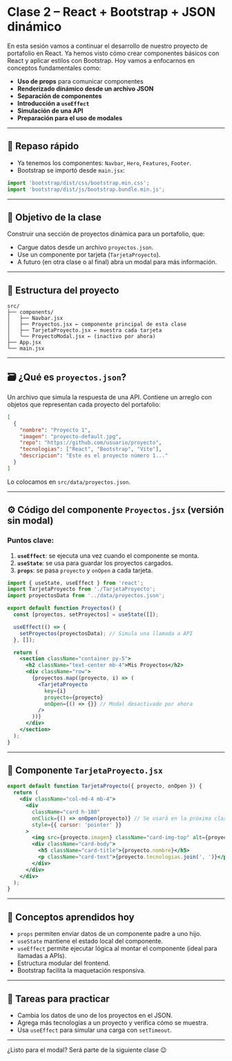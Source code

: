 # Clase 2 – React + Bootstrap + JSON dinámico

En esta sesión vamos a continuar el desarrollo de nuestro proyecto de portafolio en React. Ya hemos visto cómo crear componentes básicos con React y aplicar estilos con Bootstrap. Hoy vamos a enfocarnos en conceptos fundamentales como:

- **Uso de props** para comunicar componentes
- **Renderizado dinámico desde un archivo JSON**
- **Separación de componentes**
- **Introducción a `useEffect`**
- **Simulación de una API**
- **Preparación para el uso de modales**

---

## 🔁 Repaso rápido

- Ya tenemos los componentes: `Navbar`, `Hero`, `Features`, `Footer`.
- Bootstrap se importó desde `main.jsx`:
```jsx
import 'bootstrap/dist/css/bootstrap.min.css';
import 'bootstrap/dist/js/bootstrap.bundle.min.js';
```

---

## 🎯 Objetivo de la clase

Construir una sección de proyectos dinámica para un portafolio, que:
- Cargue datos desde un archivo `proyectos.json`.
- Use un componente por tarjeta (`TarjetaProyecto`).
- A futuro (en otra clase o al final) abra un modal para más información.

---

## 🧱 Estructura del proyecto

```
src/
├── components/
│   ├── Navbar.jsx
│   ├── Proyectos.jsx ← componente principal de esta clase
│   ├── TarjetaProyecto.jsx ← muestra cada tarjeta
│   └── ProyectoModal.jsx ← (inactivo por ahora)
├── App.jsx
└── main.jsx
```

---

## 🗃️ ¿Qué es `proyectos.json`?

Un archivo que simula la respuesta de una API. Contiene un arreglo con objetos que representan cada proyecto del portafolio:

```json
[
  {
    "nombre": "Proyecto 1",
    "imagen": "proyecto-default.jpg",
    "repo": "https://github.com/usuario/proyecto",
    "tecnologias": ["React", "Bootstrap", "Vite"],
    "descripcion": "Este es el proyecto número 1..."
  }
]
```

Lo colocamos en `src/data/proyectos.json`.

---

## ⚙️ Código del componente `Proyectos.jsx` (versión sin modal)

### Puntos clave:

1. **`useEffect`**: se ejecuta una vez cuando el componente se monta.
2. **`useState`**: se usa para guardar los proyectos cargados.
3. **`props`**: se pasa `proyecto` y `onOpen` a cada tarjeta.

```jsx
import { useState, useEffect } from 'react';
import TarjetaProyecto from './TarjetaProyecto';
import proyectosData from '../data/proyectos.json';

export default function Proyectos() {
  const [proyectos, setProyectos] = useState([]);

  useEffect(() => {
    setProyectos(proyectosData); // Simula una llamada a API
  }, []);

  return (
    <section className="container py-5">
      <h2 className="text-center mb-4">Mis Proyectos</h2>
      <div className="row">
        {proyectos.map((proyecto, i) => (
          <TarjetaProyecto
            key={i}
            proyecto={proyecto}
            onOpen={() => {}} // Modal desactivado por ahora
          />
        ))}
      </div>
    </section>
  );
}
```

---

## 🧩 Componente `TarjetaProyecto.jsx`

```jsx
export default function TarjetaProyecto({ proyecto, onOpen }) {
  return (
    <div className="col-md-4 mb-4">
      <div
        className="card h-100"
        onClick={() => onOpen(proyecto)} // Se usará en la próxima clase
        style={{ cursor: 'pointer' }}
      >
        <img src={proyecto.imagen} className="card-img-top" alt={proyecto.nombre} />
        <div className="card-body">
          <h5 className="card-title">{proyecto.nombre}</h5>
          <p className="card-text">{proyecto.tecnologias.join(', ')}</p>
        </div>
      </div>
    </div>
  );
}
```

---

## 🧠 Conceptos aprendidos hoy

- `props` permiten enviar datos de un componente padre a uno hijo.
- `useState` mantiene el estado local del componente.
- `useEffect` permite ejecutar lógica al montar el componente (ideal para llamadas a APIs).
- Estructura modular del frontend.
- Bootstrap facilita la maquetación responsiva.

---

## 🧪 Tareas para practicar

- Cambia los datos de uno de los proyectos en el JSON.
- Agrega más tecnologías a un proyecto y verifica cómo se muestra.
- Usa `useEffect` para simular una carga con `setTimeout`.

---

¿Listo para el modal? Será parte de la siguiente clase 😉
